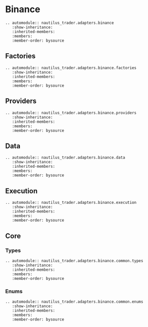 # Binance

```{eval-rst}
.. automodule:: nautilus_trader.adapters.binance
   :show-inheritance:
   :inherited-members:
   :members:
   :member-order: bysource
```

## Factories

```{eval-rst}
.. automodule:: nautilus_trader.adapters.binance.factories
   :show-inheritance:
   :inherited-members:
   :members:
   :member-order: bysource
```

## Providers

```{eval-rst}
.. automodule:: nautilus_trader.adapters.binance.providers
   :show-inheritance:
   :inherited-members:
   :members:
   :member-order: bysource
```

## Data

```{eval-rst}
.. automodule:: nautilus_trader.adapters.binance.data
   :show-inheritance:
   :inherited-members:
   :members:
   :member-order: bysource
```

## Execution

```{eval-rst}
.. automodule:: nautilus_trader.adapters.binance.execution
   :show-inheritance:
   :inherited-members:
   :members:
   :member-order: bysource
```

## Core

### Types

```{eval-rst}
.. automodule:: nautilus_trader.adapters.binance.common.types
   :show-inheritance:
   :inherited-members:
   :members:
   :member-order: bysource
```

### Enums

```{eval-rst}
.. automodule:: nautilus_trader.adapters.binance.common.enums
   :show-inheritance:
   :inherited-members:
   :members:
   :member-order: bysource
```
